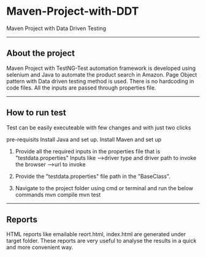 # Maven-Project-with-DDT
Maven Project with Data Driven Testing

***************************************************************************************************************************************
## About the project
Maven Project with TestNG-Test automation framework is developed using selenium and Java to automate the product search in Amazon.
Page Object pattern with Data driven testing method is used.
There is no hardcoding in code files. All the inputs are passed through properties file.

***************************************************************************************************************************************
## How to run test
Test can be easily executeable with few changes and with just two clicks

pre-requisits
Install Java and set up.
Install Maven and set up

1) Provide all the required inputs in the properties file that is "testdata.properties"
Inputs like 
-->driver type and driver path to invoke the browser
-->url to invoke

2) Provide the "testdata.properties" file path in the "BaseClass".

3) Navigate to the project folder using cmd or terminal and run the below commands
mvn compile
mvn test

****************************************************************************************************************************************
## Reports
HTML reports like emailable reort.html, index.html are generated under target folder. 
These reports are very useful to analyse the results in a quick and more convenient way.
